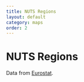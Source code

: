 ```yaml
---
title: NUTS Regions
layout: default
category: maps
order: 2
---
```


# NUTS Regions

Data from [Eurostat](https://ec.europa.eu/eurostat/de/web/gisco/geodata/reference-data/administrative-units-statistical-units/nuts).


<div id="mapid" style="height: 850px;"></div>
<link rel="stylesheet" href="https://unpkg.com/leaflet@1.6.0/dist/leaflet.css" integrity="sha512-xwE/Az9zrjBIphAcBb3F6JVqxf46+CDLwfLMHloNu6KEQCAWi6HcDUbeOfBIptF7tcCzusKFjFw2yuvEpDL9wQ==" crossorigin=""/>
<script src="https://cdn.plot.ly/plotly-latest.min.js"></script>
<script src="https://unpkg.com/leaflet@1.6.0/dist/leaflet.js" integrity="sha512-gZwIG9x3wUXg2hdXF6+rVkLF/0Vi9U8D2Ntg4Ga5I5BZpVkVxlJWbSQtXPSiUTtC0TjtGOmxa1AJPuV0CPthew==" crossorigin=""></script>
<script src='https://api.mapbox.com/mapbox.js/plugins/leaflet-fullscreen/v1.0.1/Leaflet.fullscreen.min.js'></script>
<link href='https://api.mapbox.com/mapbox.js/plugins/leaflet-fullscreen/v1.0.1/leaflet.fullscreen.css' rel='stylesheet' />
<script  src="https://unpkg.com/sta-map@1.2.0/dist/stam.min.js"></script>
<script type="text/javascript">
	var mymap = L.map('mapid').setView([51.505, 8.0], 4);
	mymap.addControl(new L.Control.Fullscreen());
	L.tileLayer('https://{s}.tile.iosb.fraunhofer.de/tiles/osmde/{z}/{x}/{y}.png', {
		attribution: 'Map data &copy; <a href="https://www.openstreetmap.org/">OpenStreetMap</a> contributors',
		maxZoom: 18
	}).addTo(mymap);
	L.stam({
		baseUrl: "https://lubw-frost.docker01.ilt-dmz.iosb.fraunhofer.de/v1.1",
		MarkerStyle: "yellow",
        clusterMin: 50,
        queryObject: [
            {
                zoomLevel: {
                    from: 0,
                    to: 5
                },
                query: {
                    count: false,
                    skip: 0,
                    entityType: 'Things',
                    filter: "properties/type eq 'NUTS' and properties/level eq 0",
                    select: ["id","name","description","properties"],
                    expand: [
                        {
                            count: false,
                            skip: 0,
                            entityType: 'Locations',
                            filter: "properties/scale eq 60",
                            select: ["id","name","description","properties","encodingType","location"],
                            expand: null,
                            top: 1
                        }
                    ]
                }
            },
            {
                zoomLevel: {
                    from: 6,
                    to: 6
                },
                query: {
                    count: false,
                    skip: 0,
                    entityType: 'Things',
                    filter: "properties/type eq 'NUTS' and properties/level eq 1",
                    select: ["id","name","description","properties"],
                    expand: [
                        {
                            count: false,
                            skip: 0,
                            entityType: 'Locations',
                            filter: "properties/scale eq 20",
                            select: ["id","name","description","properties","encodingType","location"],
                            expand: null,
                            top: 1
                        }
                    ]
                }
            },
            {
                zoomLevel: {
                    from: 7,
                    to: 8
                },
                query: {
                    count: false,
                    skip: 0,
                    entityType: 'Things',
                    filter: "properties/type eq 'NUTS' and properties/level eq 2",
                    select: ["id","name","description","properties"],
                    expand: [
                        {
                            count: false,
                            skip: 0,
                            entityType: 'Locations',
                            filter: "properties/scale eq 10",
                            select: ["id","name","description","properties","encodingType","location"],
                            expand: null,
                            top: 1
                        }
                    ]
                }
            },
            {
                zoomLevel: {
                    from: 9,
                    to: 10
                },
                query: {
                    count: false,
                    skip: 0,
                    entityType: 'Things',
                    filter: "properties/type eq 'NUTS' and properties/level eq 3",
                    select: ["id","name","description","properties"],
                    expand: [
                        {
                            count: false,
                            skip: 0,
                            entityType: 'Locations',
                            filter: "properties/scale eq 10",
                            select: ["id","name","description","properties","encodingType","location"],
                            expand: null,
                            top: 1
                        }
                    ]
                }
            },
            {
                zoomLevel: {
                    from: 11,
                    to: 13
                },
                query: {
                    count: false,
                    skip: 0,
                    entityType: 'Things',
                    filter: "properties/type eq 'NUTS' and properties/level eq 3",
                    select: ["id","name","description","properties"],
                    expand: [
                        {
                            count: false,
                            skip: 0,
                            entityType: 'Locations',
                            filter: "properties/scale eq 3",
                            select: ["id","name","description","properties","encodingType","location"],
                            expand: null,
                            top: 1
                        }
                    ]
                }
            },
            {
                zoomLevel: {
                    from: 14
                },
                query: {
                    count: false,
                    skip: 0,
                    entityType: 'Things',
                    filter: "properties/type eq 'NUTS' and properties/level eq 3",
                    select: ["id","name","description","properties"],
                    expand: [
                        {
                            count: false,
                            skip: 0,
                            entityType: 'Locations',
                            filter: "properties/scale eq 3",
                            select: ["id","name","description","properties","encodingType","location"],
                            expand: null,
                            top: 1
                        }
                    ]
                }
            }
        ]
	}).addTo(mymap);
</script>


